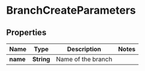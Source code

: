 

# BranchCreateParameters

## Properties

Name | Type | Description | Notes
------------ | ------------- | ------------- | -------------
**name** | **String** | Name of the branch | 



